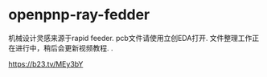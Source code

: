 # openpnp-ray-fedder
机械设计灵感来源于rapid feeder.
pcb文件请使用立创EDA打开.
文件整理工作正在进行中，稍后会更新视频教程.
.




https://b23.tv/MEy3bY
